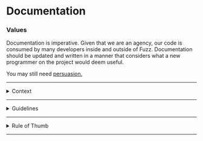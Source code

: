 
# Documentation 

### Values

Documentation is imperative. Given that we are an agency, our code is consumed by many developers inside and outside of Fuzz. Documentation should be updated and written in a manner that considers what a new programmer on the project would deem useful. 

You may still need [persuasion.](http://ericasadun.com/2016/11/03/swift-holy-war-comments-are-not-an-anti-pattern/)

--- 

<details><summary>Context</summary><p>

There are two types of documentation, which we describe as 'What' and 'Why'. 

- *What*: explains what a piece of code does

- *Why*: explains why a piece of code exists

</p></details>

---

<details><summary>Guidelines</summary><p>
 
- *What*
    - *Complexity* - steps for convoluted operations should be explained.
    
- *Why*
  
  Some code only makes sense in the specific context in which it is implemented.  For instance, delegate patterns often fall victim to a lack of contextual knowledge necessary to make an informed decision about the code and should be documented.

    - *Bugs* - bugs fixes are generally counterintuitive when read without context. Commented bug fixes are organizational knowledge. 
    - *Workarounds* - counterintuitive workarounds to difficult problems must be documented.
    
- *What* and *Why*
    - *Types and Functions* - some types and functions are very intuitive, and good naming helps. Even so, functionality and reason to exist should be documented.  
    
</p></details>
    
 ---
 
 <details><summary>Rule of Thumb</summary><p>

- Your code should be documented. You shouldn't trust future you's ability to understand what current you is thinking.
- Documentation is more than just providing Apple-like documentation on functions.  It is providing clear, contextual knowledge about code when and to aid other developers' understanding. 

- A simple library that is often used to centralize documentation in a remote repo is [Jazzy](https://github.com/realm/jazzy)

</p></details>

---
